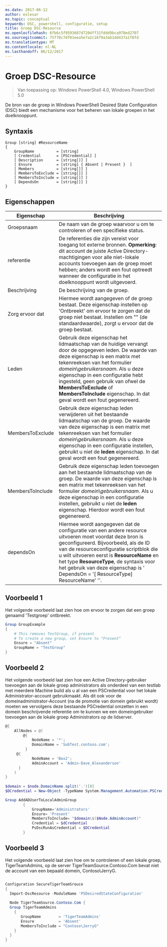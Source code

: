 ```yaml
---
ms.date: 2017-06-12
author: eslesar
ms.topic: conceptual
keywords: DSC, powershell, configuratie, setup
title: Groep DSC-Resource
ms.openlocfilehash: 6fb6c5f9593687d7204ff31fddd9bca978ed2707
ms.sourcegitcommit: 75f70c7df01eea5e7a2c16f9a3ab1dd437a1f8fd
ms.translationtype: MT
ms.contentlocale: nl-NL
ms.lasthandoff: 06/12/2017
---
```

# <a name="dsc-group-resource"></a>Groep DSC-Resource

> Van toepassing op: Windows PowerShell 4.0, Windows PowerShell 5.0

De bron van de groep in Windows PowerShell Desired State Configuration (DSC) biedt een mechanisme voor het beheren van lokale groepen in het doelknooppunt.

## <a name="syntax"></a>Syntaxis
```
Group [string] #ResourceName
{
    GroupName          = [string]
    [ Credential       = [PSCredential] ]
    [ Description      = [string[]] ]
    [ Ensure           = [string] { Absent | Present }  ]
    [ Members          = [string[]] ]
    [ MembersToExclude = [string[]] ]
    [ MembersToInclude = [string[]] ]
    [ DependsOn        = [string[]] ]
}
```

## <a name="properties"></a>Eigenschappen

|  Eigenschap  |  Beschrijving   | 
|---|---| 
| Groepsnaam| De naam van de groep waarvoor u om te controleren of een specifieke status.| 
| referentie| De referenties die zijn vereist voor toegang tot externe bronnen. **Opmerking**: dit account de juiste Active Directory-machtigingen voor alle niet-lokale accounts toevoegen aan de groep moet hebben; anders wordt een fout optreedt wanneer de configuratie in het doelknooppunt wordt uitgevoerd.  
| Beschrijving| De beschrijving van de groep.| 
| Zorg ervoor dat| Hiermee wordt aangegeven of de groep bestaat. Deze eigenschap instellen op 'Ontbreekt' om ervoor te zorgen dat de groep niet bestaat. Instellen om "" (de standaardwaarde), zorgt u ervoor dat de groep bestaat.| 
| Leden| Gebruik deze eigenschap het lidmaatschap van de huidige vervangt door de opgegeven leden. De waarde van deze eigenschap is een matrix met tekenreeksen van het formulier *domein*\\*gebruikersnaam*. Als u deze eigenschap in een configuratie hebt ingesteld, geen gebruik van ofwel de **MembersToExclude** of **MembersToInclude** eigenschap. In dat geval wordt een fout gegenereerd.| 
| MembersToExclude| Gebruik deze eigenschap leden verwijderen uit het bestaande lidmaatschap van de groep. De waarde van deze eigenschap is een matrix met tekenreeksen van het formulier *domein*\\*gebruikersnaam*. Als u deze eigenschap in een configuratie instellen, gebruikt u niet de **leden** eigenschap. In dat geval wordt een fout gegenereerd.| 
| MembersToInclude| Gebruik deze eigenschap leden toevoegen aan het bestaande lidmaatschap van de groep. De waarde van deze eigenschap is een matrix met tekenreeksen van het formulier *domein*\\*gebruikersnaam*. Als u deze eigenschap in een configuratie instellen, gebruikt u niet de **leden** eigenschap. Hierdoor wordt een fout gegenereerd.| 
| dependsOn | Hiermee wordt aangegeven dat de configuratie van een andere resource uitvoeren moet voordat deze bron is geconfigureerd. Bijvoorbeeld, als de ID van de resourceconfiguratie scriptblok die u wilt uitvoeren eerst is __ResourceName__ en het type __ResourceType__, de syntaxis voor het gebruik van deze eigenschap is ' DependsOn = '[ ResourceType] ResourceName' ''.| 

## <a name="example-1"></a>Voorbeeld 1

Het volgende voorbeeld laat zien hoe om ervoor te zorgen dat een groep genaamd 'Testgroep' ontbreekt. 

```powershell
Group GroupExample
{
    # This removes TestGroup, if present
    # To create a new group, set Ensure to "Present“
    Ensure = "Absent"
    GroupName = "TestGroup"
}
```
## <a name="example-2"></a>Voorbeeld 2
Het volgende voorbeeld laat zien hoe een Active Directory-gebruiker toevoegen aan de lokale groep administrators als onderdeel van een testlab met meerdere Machine build als u al van een PSCredential voor het lokale Administrator-account gebruikmaakt. Als dit ook voor de domeinadministrator-Account (na de promotie van domein gebruikt wordt) moeten we vervolgens deze bestaande PSCredential omzetten in een domein beschrijvende referentie om te kunnen we een domeingebruiker toevoegen aan de lokale groep Administrators op de lidserver.

```powershell
@{
    AllNodes = @(
        @{
            NodeName = '*';
            DomainName = 'SubTest.contoso.com';
         }
     @{
            NodeName = 'Box2';
            AdminAccount = 'Admin-Dave_Alexanderson'   
      }    
    )
}
                  
$domain = $node.DomainName.split('.')[0]
$DCredential = New-Object -TypeName System.Management.Automation.PSCredential -ArgumentList ("$domain\$($credential.Username)", $Credential.Password)

Group AddADUserToLocalAdminGroup
        {
            GroupName='Administrators'   
            Ensure= 'Present'             
            MembersToInclude= "$domain\$($Node.AdminAccount)"
            Credential = $dCredential    
            PsDscRunAsCredential = $DCredential
        }
```

## <a name="example-3"></a>Voorbeeld 3
Het volgende voorbeeld laat zien hoe om te controleren of een lokale groep, TigerTeamAdmins, op de server TigerTeamSource.Contoso.Com bevat niet de account van een bepaald domein, Contoso\JerryG.  

```powershell

Configuration SecureTigerTeamSrouce 
{
  Import-DscResource -ModuleName 'PSDesiredStateConfiguration'
  
  Node TigerTeamSource.Contoso.Com {
  Group TigerTeamAdmins
    {
       GroupName        = 'TigerTeamAdmins'   
       Ensure           = 'Absent'             
       MembersToInclude = "Contoso\JerryG"
    }
  }
}
```

